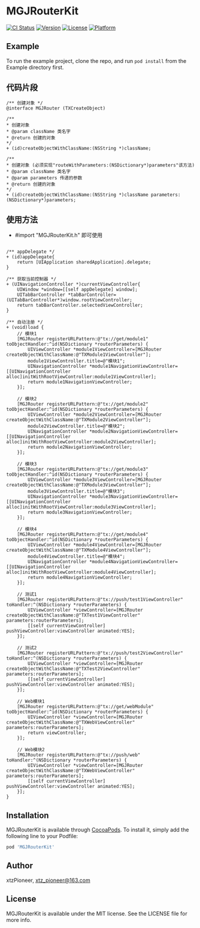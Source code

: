 # MGJRouterKit

[![CI Status](https://img.shields.io/travis/907689522@qq.com/MGJRouterKit.svg?style=flat)](https://travis-ci.org/907689522@qq.com/MGJRouterKit)
[![Version](https://img.shields.io/cocoapods/v/MGJRouterKit.svg?style=flat)](https://cocoapods.org/pods/MGJRouterKit)
[![License](https://img.shields.io/cocoapods/l/MGJRouterKit.svg?style=flat)](https://cocoapods.org/pods/MGJRouterKit)
[![Platform](https://img.shields.io/cocoapods/p/MGJRouterKit.svg?style=flat)](https://cocoapods.org/pods/MGJRouterKit)

## Example

To run the example project, clone the repo, and run `pod install` from the Example directory first.

## 代码片段
```objc
/** 创建对象 */
@interface MGJRouter (TXCreateObject)

/**
* 创建对象
* @param className 类名字
* @return 创建的对象
*/
+ (id)createObjectWithClassName:(NSString *)className;

/**
* 创建对象 (必须实现"routeWithParameters:(NSDictionary*)parameters"该方法)
* @param className 类名字
* @param parameters 传递的参数
* @return 创建的对象
*/
+ (id)createObjectWithClassName:(NSString *)className parameters:(NSDictionary*)parameters;

```

## 使用方法
* #import "MGJRouterKit.h" 即可使用
```objc

/** appDelegate */
+ (id)appDelegate{
    return [UIApplication sharedApplication].delegate;
}

/** 获取当前控制器 */
+ (UINavigationController *)currentViewController{
    UIWindow *window=[[self appDelegate] window];
    UITabBarController *tabBarController=(UITabBarController*)window.rootViewController;
    return tabBarController.selectedViewController;
}

/** 自动注册 */
+ (void)load {
    // 模块1
    [MGJRouter registerURLPattern:@"tx://get/module1" toObjectHandler:^id(NSDictionary *routerParameters) {
        UIViewController *module1ViewController=[MGJRouter createObjectWithClassName:@"TXModule1ViewController"];
        module1ViewController.title=@"模块1";
        UINavigationController *module1NavigationViewController=[[UINavigationController alloc]initWithRootViewController:module1ViewController];
        return module1NavigationViewController;
    }];
    
    // 模块2
    [MGJRouter registerURLPattern:@"tx://get/module2" toObjectHandler:^id(NSDictionary *routerParameters) {
        UIViewController *module2ViewController=[MGJRouter createObjectWithClassName:@"TXModule2ViewController"];
        module2ViewController.title=@"模块2";
        UINavigationController *module2NavigationViewController=[[UINavigationController alloc]initWithRootViewController:module2ViewController];
        return module2NavigationViewController;
    }];
    
    // 模块3
    [MGJRouter registerURLPattern:@"tx://get/module3" toObjectHandler:^id(NSDictionary *routerParameters) {
        UIViewController *module3ViewController=[MGJRouter createObjectWithClassName:@"TXModule3ViewController"];
        module3ViewController.title=@"模块3";
        UINavigationController *module3NavigationViewController=[[UINavigationController alloc]initWithRootViewController:module3ViewController];
        return module3NavigationViewController;
    }];
    
    // 模块4
    [MGJRouter registerURLPattern:@"tx://get/module4" toObjectHandler:^id(NSDictionary *routerParameters) {
        UIViewController *module4ViewController=[MGJRouter createObjectWithClassName:@"TXModule4ViewController"];
        module4ViewController.title=@"模块4";
        UINavigationController *module4NavigationViewController=[[UINavigationController alloc]initWithRootViewController:module4ViewController];
        return module4NavigationViewController;
    }];
    
    // 测试1
    [MGJRouter registerURLPattern:@"tx://push/test1ViewController" toHandler:^(NSDictionary *routerParameters) {
        UIViewController *viewController=[MGJRouter createObjectWithClassName:@"TXTest1ViewController" parameters:routerParameters];
        [[self currentViewController] pushViewController:viewController animated:YES];
    }];
    
    // 测试2
    [MGJRouter registerURLPattern:@"tx://push/test2ViewController" toHandler:^(NSDictionary *routerParameters) {
        UIViewController *viewController=[MGJRouter createObjectWithClassName:@"TXTest2ViewController" parameters:routerParameters];
        [[self currentViewController] pushViewController:viewController animated:YES];
    }];
    
    // Web模块1
    [MGJRouter registerURLPattern:@"tx://get/webModule" toObjectHandler:^id(NSDictionary *routerParameters) {
        UIViewController *viewController=[MGJRouter createObjectWithClassName:@"TXWebViewController" parameters:routerParameters];
        return viewController;
    }];
    
    // Web模块2
    [MGJRouter registerURLPattern:@"tx://push/web" toHandler:^(NSDictionary *routerParameters) {
        UIViewController *viewController=[MGJRouter createObjectWithClassName:@"TXWebViewController" parameters:routerParameters];
        [[self currentViewController] pushViewController:viewController animated:YES];
    }];
}
```

## Installation

MGJRouterKit is available through [CocoaPods](https://cocoapods.org). To install
it, simply add the following line to your Podfile:

```ruby
pod 'MGJRouterKit'
```

## Author

xtzPioneer, xtz_pioneer@163.com

## License

MGJRouterKit is available under the MIT license. See the LICENSE file for more info.

